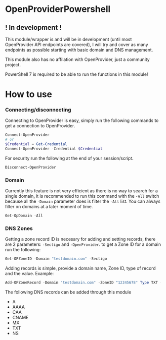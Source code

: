 # OpenProviderPowershell

## ! In development !
This module/wrapper is and will be in development (until most OpenProvider API endpoints are covered), I will try and cover as many endpoints as possible starting with basic domain and DNS management. 

This module also has no affilation with OpenProvider, just a community project.

PowerShell 7 is required to be able to run the functions in this module!

# How to use
### Connecting/disconnecting
Connecting to OpenProvider is easy, simply run the following commands to get a connection to OpenProvider.
```powershell
Connect-OpenProvider
# or
$Credential = Get-Credential
Connect-OpenProvider -Credential $Credential
```
For security run the following at the end of your session/script.
```powershell 
Disconnect-OpenProvider
```

### Domain
Currently this feature is not very efficient as there is no way to search for a single domain, it is recommended to run this command with the ```-All``` switch because all the ```-Domain``` parameter does is filter the ```-All``` list. You can always filter on domains at a later moment of time.
```powershell
Get-OpDomain -All
```

### DNS Zones
Getting a zone record ID is necesary for adding and setting records, there are 2 parameters: ```-Sectigo``` and ```-OpenProvider```. to get a Zone ID for a domain run the following:
```powershell 
Get-OPZoneID -Domain "testdomain.com" -Sectigo
```
Adding records is simple, provide a domain name, Zone ID, type of record and the value. Example:
```powershell 
Add-OPZoneRecord -Domain "testdomain.com" -ZoneID "12345678" Type TXT -Value "v=SPF1 -all"
```
The following DNS records can be added through this module
- A
- AAAA
- CAA
- CNAME
- MX
- TXT
- NS
